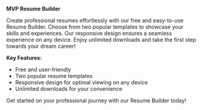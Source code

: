**MVP Resume Builder**

Create professional resumes effortlessly with our free and easy-to-use Resume Builder. Choose from two popular templates to showcase your skills and experiences. Our responsive design ensures a seamless experience on any device. Enjoy unlimited downloads and take the first step towards your dream career!

**Key Features:**
- Free and user-friendly
- Two popular resume templates
- Responsive design for optimal viewing on any device
- Unlimited downloads for your convenience

Get started on your professional journey with our Resume Builder today!
